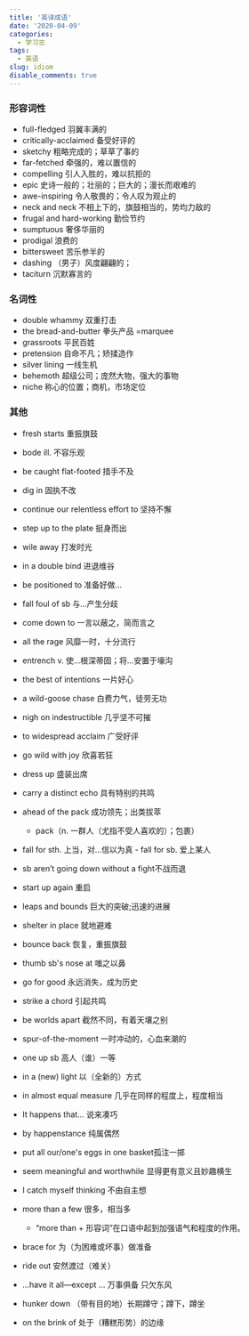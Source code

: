 ```yaml
---
title: '英译成语'
date: '2020-04-09'
categories:
  - 学习志
tags:
  - 英语
slug: idiom
disable_comments: true
---
```

### 形容词性
- full-fledged          		羽翼丰满的
- critically-acclaimed  		备受好评的
- sketchy 			粗略完成的；草草了事的
- far-fetched  			牵强的，难以置信的
- compelling  			引人入胜的，难以抗拒的
- epic  				史诗一般的；壮丽的；巨大的；漫长而艰难的
- awe-inspiring  		令人敬畏的；令人叹为观止的
- neck and neck  		不相上下的，旗鼓相当的，势均力敌的
- frugal and hard-working 	勤俭节约
- sumptuous 			奢侈华丽的
- prodigal  			浪费的
- bittersweet 			苦乐参半的
- dashing 			（男子）风度翩翩的；
- taciturn 			沉默寡言的

### 名词性
- double whammy 			双重打击
- the bread-and-butter 		拳头产品
=marquee
- grassroots 			平民百姓
- pretension 			自命不凡；矫揉造作
- silver lining			一线生机
- behemoth 			超级公司；庞然大物，强大的事物
- niche 				称心的位置；商机，市场定位

### 其他
- fresh starts 			重振旗鼓
- bode ill.    			不容乐观
- be caught flat-footed 		措手不及
- dig in				固执不改
- continue our relentless effort to 坚持不懈
- step up to the plate		挺身而出

- wile away 			打发时光
- in a double bind 		进退维谷
- be positioned to		准备好做…
- fall foul of sb		与…产生分歧
- come down to			一言以蔽之，简而言之
- all the rage			风靡一时，十分流行
- entrench v. 			使…根深蒂固；将…安置于壕沟
- the best of intentions		一片好心
- a wild-goose chase		白费力气，徒劳无功
- nigh on indestructible		几乎坚不可摧
- to widespread acclaim		广受好评
- go wild with joy		欣喜若狂
- dress up			盛装出席
- carry a distinct echo		具有特别的共鸣
- ahead of the pack		成功领先；出类拔萃
   - pack（n. 一群人（尤指不受人喜欢的）；包裹）
- fall for sth. 			上当，对…信以为真 - fall for sb.			爱上某人
- sb aren’t going down without a fight不战而退
- start up again			重启
- leaps and bounds		巨大的突破;迅速的进展
- shelter in place		就地避难
- bounce back			恢复，重振旗鼓
- thumb sb's nose at		嗤之以鼻
- go for good			永远消失，成为历史
- strike a chord			引起共鸣
- be worlds apart		截然不同，有着天壤之别
- spur-of-the-moment 		一时冲动的，心血来潮的
- one up sb 			高人（谁）一等
- in a (new) light 		以（全新的）方式
- in almost equal measure		几乎在同样的程度上，程度相当

- It happens that…		说来凑巧
- by happenstance		纯属偶然
- put all our/one's eggs in one basket孤注一掷
- seem meaningful and worthwhile	显得更有意义且妙趣横生
- I catch myself thinking		不由自主想
- more than a few		很多，相当多
   - “more than + 形容词”在口语中起到加强语气和程度的作用。
- brace for			为（为困难或坏事）做准备
- ride out			安然渡过（难关）
- …have it all—except …		万事俱备 只欠东风
- hunker down			（带有目的地）长期蹲守；蹲下，蹲坐
- on the brink of 		处于（糟糕形势）的边缘